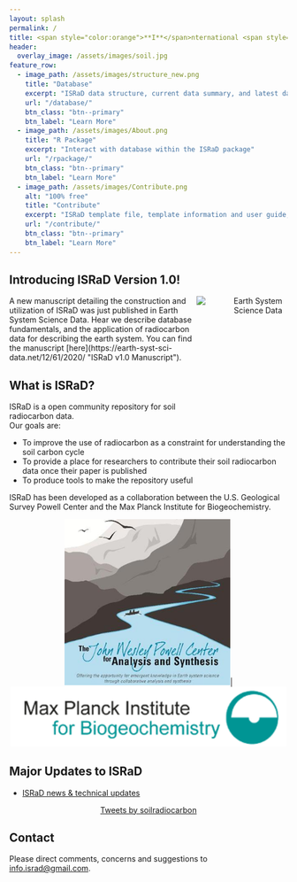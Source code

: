 ```yaml
---
layout: splash
permalink: /
title: <span style="color:orange">**I**</span>nternational <span style="color:orange">**S**</span>oil <span style="color:orange">**Ra**</span>diocarbon <span style="color:orange">**D**</span>atabase
header:
  overlay_image: /assets/images/soil.jpg
feature_row:
  - image_path: /assets/images/structure_new.png
    title: "Database"
    excerpt: "ISRaD data structure, current data summary, and latest database release"
    url: "/database/"
    btn_class: "btn--primary"
    btn_label: "Learn More"
  - image_path: /assets/images/About.png
    title: "R Package"
    excerpt: "Interact with database within the ISRaD package"
    url: "/rpackage/"
    btn_class: "btn--primary"
    btn_label: "Learn More"
  - image_path: /assets/images/Contribute.png
    alt: "100% free"
    title: "Contribute"
    excerpt: "ISRaD template file, template information and user guide, and ISRaD data quality control webtool user gude"
    url: "/contribute/"
    btn_class: "btn--primary"
    btn_label: "Learn More"
---
```

## Introducing ISRaD Version 1.0!
<a align = "right">
<img src="https://www.earth-system-science-data.net/essd_cover_huge.jpg"
     href="https://www.earth-system-science-data.net/"
     alt="Earth System Science Data"
     width ="155"
     height = "200"
     style="float: right; margin-right: 10px;" />
</a>
A new manuscript detailing the construction and utilization of ISRaD was just published in Earth System Science Data. Hear we describe database fundamentals, and the application of radiocarbon data for describing the earth system. You can find the manuscript [here](https://earth-syst-sci-data.net/12/61/2020/ "ISRaD v1.0 Manuscript"). 

## What is ISRaD?
ISRaD is a open community repository for soil radiocarbon data.  
Our goals are:
* To improve the use of radiocarbon as a constraint for understanding the soil carbon cycle
* To provide a place for researchers to contribute their soil radiocarbon data once their paper is published
* To produce tools to make the repository useful 

ISRaD has been developed as a collaboration between the U.S. Geological Survey Powell Center and the Max Planck Institute for Biogeochemistry.
<p align="center">
  <img src="https://github.com/International-Soil-Radiocarbon-Database/ISRaD/raw/gh-pages/assets/images/PowellCenter.jpg" width="300">|
  <img src="https://github.com/International-Soil-Radiocarbon-Database/ISRaD/raw/gh-pages/assets/images/MPI-BGC_logo_EN.png" width="500">
 </p>

## Major Updates to ISRaD
* [ISRaD news & technical updates](https://international-soil-radiocarbon-database.github.io/ISRaD/news/)
 

<p align="center">
  <a class="twitter-timeline" data-height="900" href="https://twitter.com/soilradiocarbon?ref_src=twsrc%5Etfw">Tweets by  soilradiocarbon</a> <script async src="https://platform.twitter.com/widgets.js" charset="utf-8"></script>
</p>

## Contact 

Please direct comments, concerns and suggestions to info.israd@gmail.com.




